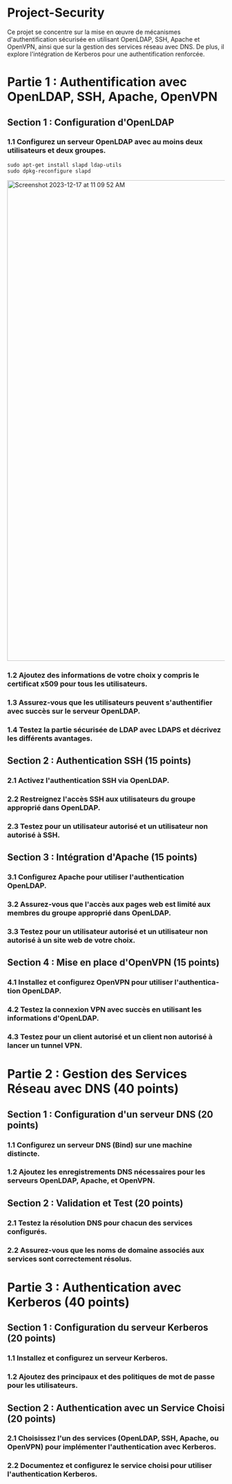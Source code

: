 # Project-Security
Ce projet se concentre sur la mise en œuvre de mécanismes d'authentification sécurisée en utilisant OpenLDAP, SSH, Apache et OpenVPN, ainsi que sur la gestion des services réseau avec DNS. De plus, il explore l'intégration de Kerberos pour une authentification renforcée.

# Partie 1 : Authentification avec OpenLDAP, SSH, Apache, OpenVPN
## Sec­tion 1 : Con­fig­ura­tion d'OpenLDAP
### 1.1 Con­fig­urez un serveur OpenLDAP avec au moins deux utilisateurs et deux groupes.
```
sudo apt-get install slapd ldap-utils
sudo dpkg-reconfigure slapd
```
<img width="1110" alt="Screenshot 2023-12-17 at 11 09 52 AM" src="https://github.com/EllouzeKarim/Project-Security/assets/98825770/0b97cf98-4f09-4686-b62b-b0772cf2a604">

### 1.2 Ajoutez des informations de votre choix y compris le certificat x509 pour tous les utilisateurs.
### 1.3 Assurez-vous que les utilisateurs peuvent s'authentifier avec succès sur le serveur OpenLDAP.
### 1.4 Testez la partie sécurisée de LDAP avec LDAPS et décrivez les différents avantages.
## Sec­tion 2 : Authen­ti­ca­tion SSH (15 points)
### 2.1 Acti­vez l'authen­ti­ca­tion SSH via OpenLDAP.
### 2.2 Restreignez l'accès SSH aux utilisateurs du groupe approprié dans OpenLDAP.
### 2.3 Testez pour un utilisateur autorisé et un utilisateur non autorisé à SSH.

## Sec­tion 3 : Intégra­tion d'Apache (15 points)
### 3.1 Con­fig­urez Apache pour utiliser l'authen­ti­ca­tion OpenLDAP.
### 3.2 Assurez-vous que l'accès aux pages web est limité aux membres du groupe approprié dans OpenLDAP.
### 3.3 Testez pour un utilisateur autorisé et un utilisateur non autorisé à un site web de votre choix.

## Sec­tion 4 : Mise en place d'OpenVPN (15 points)
### 4.1 Installez et con­fig­urez OpenVPN pour utiliser l'authen­ti­ca­tion OpenLDAP.
### 4.2 Testez la connexion VPN avec succès en utilisant les informations d'OpenLDAP.
### 4.3 Testez pour un client autorisé et un client non autorisé à lancer un tunnel VPN.

# Par­tie 2 : Gestion des Services Réseau avec DNS (40 points)
## Sec­tion 1 : Con­fig­ura­tion d'un serveur DNS (20 points)
### 1.1 Con­fig­urez un serveur DNS (Bind) sur une machine distincte.
### 1.2 Ajoutez les enregistrements DNS nécessaires pour les serveurs OpenLDAP, Apache, et OpenVPN.

## Sec­tion 2 : Validation et Test (20 points)
### 2.1 Testez la résolution DNS pour chacun des services configurés.
### 2.2 Assurez-vous que les noms de domaine associés aux services sont correctement résolus.

# Par­tie 3 : Authen­ti­ca­tion avec Kerberos (40 points)
## Sec­tion 1 : Con­fig­ura­tion du serveur Kerberos (20 points)
### 1.1 Installez et configurez un serveur Kerberos.
### 1.2 Ajoutez des principaux et des poli­tiques de mot de passe pour les utilisateurs.
  
## Sec­tion 2 : Authen­ti­ca­tion avec un Service Choisi (20 points)
### 2.1 Choisissez l'un des services (OpenLDAP, SSH, Apache, ou OpenVPN) pour implémenter l'authen­ti­ca­tion avec Kerberos.
### 2.2 Documentez et configurez le service choisi pour utiliser l'authen­ti­ca­tion Kerberos.
